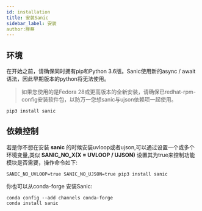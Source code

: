 ```yaml
---
id: installation
title: 安装Sanic
sidebar_label: 安装
author:胖蔡
---
```


## 环境

在开始之前，请确保同时拥有pip和Python 3.6版。Sanic使用新的async / await 语法，因此早期版本的python将无法使用。
> 如果您使用的是Fedora 28或更高版本的全新安装，请确保已redhat-rpm-config安装软件包，以防万一您想sanic与ujson依赖项一起使用。


```shell
pip3 install sanic
```

## 依赖控制

若是你不想在安装 **sanic** 的时候安装uvloop或者ujson,可以通过设置一个或多个环境变量,类似 **SANIC_NO_X(X = UVLOOP / UJSON)** 设置其为true来控制功能模块是否需要，操作命令如下:
```shell
SANIC_NO_UVLOOP=true SANIC_NO_UJSON=true pip3 install sanic

```

你也可以从conda-forge 安装Sanic:

```shell
conda config --add channels conda-forge
conda install sanic

```

